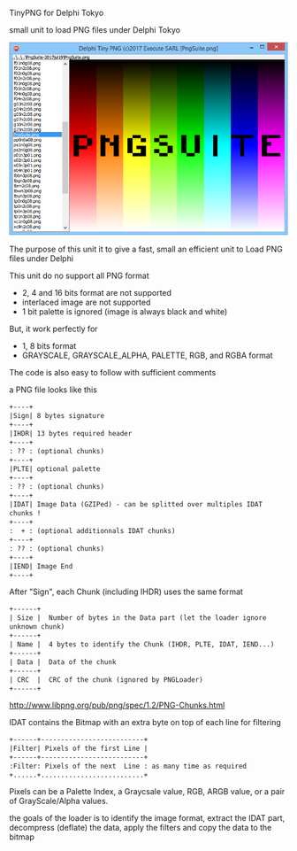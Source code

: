 TinyPNG for Delphi Tokyo

small unit to load PNG files under Delphi Tokyo

![screenshot](TinyPNG.png)

The purpose of this unit it to give a fast, small an efficient unit to Load PNG files under Delphi

This unit do no support all PNG format

 - 2, 4 and 16 bits format are not supported
 - interlaced image are not supported
 - 1 bit palette is ignored (image is always black and white)

But, it work perfectly for

 - 1, 8 bits format
 - GRAYSCALE, GRAYSCALE_ALPHA, PALETTE, RGB, and RGBA format

The code is also easy to follow with sufficient comments

a PNG file looks like this

	+----+
	|Sign| 8 bytes signature
	+----+
	|IHDR| 13 bytes required header
	+----+
	: ?? : (optional chunks)
	+----+
	|PLTE| optional palette
	+----+
	: ?? : (optional chunks)
	+----+
	|IDAT| Image Data (GZIPed) - can be splitted over multiples IDAT chunks !
	+----+
	:  + : (optional additionnals IDAT chunks)
	+----+
	: ?? : (optional chunks)
	+----+
	|IEND| Image End
	+----+

After "Sign", each Chunk (including IHDR) uses the same format

	+------+
	| Size |  Number of bytes in the Data part (let the loader ignore unknown chunk)
	+------+
	| Name |  4 bytes to identify the Chunk (IHDR, PLTE, IDAT, IEND...)
	+------+
	| Data |  Data of the chunk
	+------+
	| CRC  |  CRC of the chunk (ignored by PNGLoader)
	+------+

http://www.libpng.org/pub/png/spec/1.2/PNG-Chunks.html

IDAT contains the Bitmap with an extra byte on top of each line for filtering

	+------+--------------------------+
	|Filter| Pixels of the first Line |
	+------+--------------------------+
	:Filter: Pixels of the next  Line : as many time as required
	+......+..........................+

Pixels can be a Palette Index, a Graycsale value, RGB, ARGB value,
or a pair of GrayScale/Alpha values.

the goals of the loader is to identify the image format, extract the IDAT part,
decompress (deflate) the data, apply the filters and copy the data to the bitmap